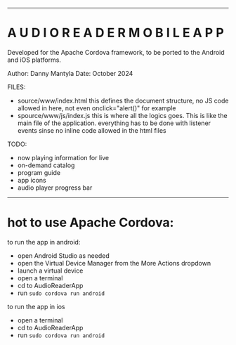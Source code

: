 
_______________________________________________
 A U D I O   R E A D E R   M O B I L E   A P P 
===============================================

Developed for the Apache Cordova framework, to be ported
to the Android and iOS platforms. 

Author: Danny Mantyla
Date: October 2024 

FILES:
 - source/www/index.html
 	this defines the document structure, no JS code allowed in here, not even onclick="alert()" for example
 - spource/www/js/index.js
 	this is where all the logics goes. This is like the main file of the application.
 	everything has to be done with listener events sinse no inline code allowed in the html files

TODO: 
 - now playing information for live
 - on-demand catalog
 - program guide
 - app icons
 - audio player progress bar

___________________________
hot to use Apache Cordova:
===========================

to run the app in android: 
 - open Android Studio as needed
 - open the Virtual Device Manager from the More Actions dropdown
 - launch a virtual device
 - open a terminal
 - cd to AudioReaderApp
 - run `sudo cordova run android` 

to run the app in ios
 - open a terminal
 - cd to AudioReaderApp
 - run `sudo cordova run android`

